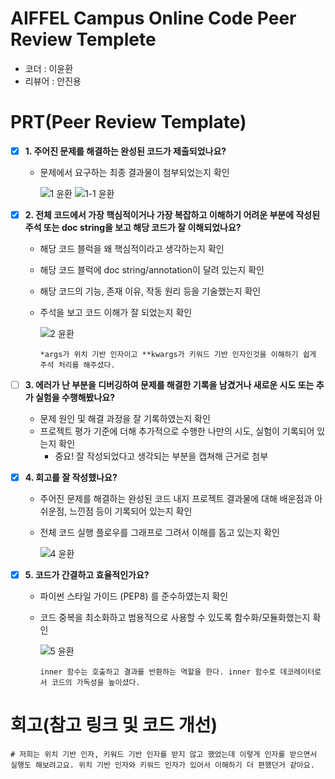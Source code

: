 # AIFFEL Campus Online Code Peer Review Templete
- 코더 : 이윤환
- 리뷰어 : 안진용


# PRT(Peer Review Template)
- [x]  **1. 주어진 문제를 해결하는 완성된 코드가 제출되었나요?**
    - 문제에서 요구하는 최종 결과물이 첨부되었는지 확인
      
        ![1 윤환](https://github.com/user-attachments/assets/3b11c06b-0cf4-4b07-8320-2cafde3b4d2b)
        ![1-1 윤환](https://github.com/user-attachments/assets/7278e0b9-4c06-4774-a202-b344f30fbcfb)



- [x]  **2. 전체 코드에서 가장 핵심적이거나 가장 복잡하고 이해하기 어려운 부분에 작성된 
주석 또는 doc string을 보고 해당 코드가 잘 이해되었나요?**
    - 해당 코드 블럭을 왜 핵심적이라고 생각하는지 확인
    - 해당 코드 블럭에 doc string/annotation이 달려 있는지 확인
    - 해당 코드의 기능, 존재 이유, 작동 원리 등을 기술했는지 확인
    - 주석을 보고 코드 이해가 잘 되었는지 확인

        ![2 윤환](https://github.com/user-attachments/assets/71e409e5-e7f6-468f-88f7-0f94fb7b24a8)
      
          *args가 위치 기반 인자이고 **kwargs가 키워드 기반 인자인것을 이해하기 쉽게 주석 처리를 해주셨다.    
        
- [ ]  **3. 에러가 난 부분을 디버깅하여 문제를 해결한 기록을 남겼거나
새로운 시도 또는 추가 실험을 수행해봤나요?**
    - 문제 원인 및 해결 과정을 잘 기록하였는지 확인
    - 프로젝트 평가 기준에 더해 추가적으로 수행한 나만의 시도, 
    실험이 기록되어 있는지 확인
        - 중요! 잘 작성되었다고 생각되는 부분을 캡쳐해 근거로 첨부
        
- [x]  **4. 회고를 잘 작성했나요?**
    - 주어진 문제를 해결하는 완성된 코드 내지 프로젝트 결과물에 대해
    배운점과 아쉬운점, 느낀점 등이 기록되어 있는지 확인
    - 전체 코드 실행 플로우를 그래프로 그려서 이해를 돕고 있는지 확인
     
      ![4 윤환](https://github.com/user-attachments/assets/cc35d01d-324f-4fb6-b9cc-0134651a8be6)
            
        
- [x]  **5. 코드가 간결하고 효율적인가요?**
    - 파이썬 스타일 가이드 (PEP8) 를 준수하였는지 확인
    - 코드 중복을 최소화하고 범용적으로 사용할 수 있도록 함수화/모듈화했는지 확인
     
      ![5 윤환](https://github.com/user-attachments/assets/19147b9f-39f8-420a-9651-222e7a451f87)

          inner 함수는 호출하고 결과를 반환하는 역할을 한다. inner 함수로 데코레이터로서 코드의 가독성을 높이셨다.

# 회고(참고 링크 및 코드 개선)
```
# 저희는 위치 기반 인자, 키워드 기반 인자를 받지 않고 했었는데 이렇게 인자를 받으면서 실행도 해보려고요. 위치 기반 인자와 키워드 인자가 있어서 이해하기 더 편했던거 같아요.
```

